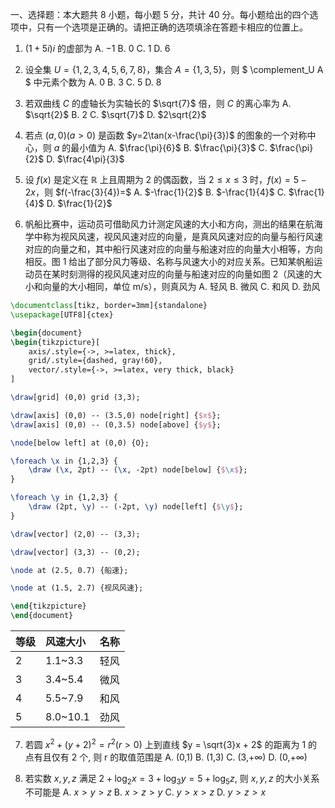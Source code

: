 一、选择题：本大题共 8 小题，每小题 5 分，共计 40 分。每小题给出的四个选项中，只有一个选项是正确的。请把正确的选项填涂在答题卡相应的位置上。

1.  $(1+5i)i$ 的虚部为
    A. $-1$
    B. $0$
    C. $1$
    D. $6$

2.  设全集 $U=\{1,2,3,4,5,6,7,8\}$，集合 $A=\{1,3,5\}$，则 $ \complement_U A $ 中元素个数为
    A. $0$
    B. $3$
    C. $5$
    D. $8$

3.  若双曲线 $C$ 的虚轴长为实轴长的 $\sqrt{7}$ 倍，则 $C$ 的离心率为
    A. $\sqrt{2}$
    B. $2$
    C. $\sqrt{7}$
    D. $2\sqrt{2}$

4.  若点 $(a,0) (a>0)$ 是函数 $y=2\tan(x-\frac{\pi}{3})$ 的图象的一个对称中心，则 $a$ 的最小值为
    A. $\frac{\pi}{6}$
    B. $\frac{\pi}{3}$
    C. $\frac{\pi}{2}$
    D. $\frac{4\pi}{3}$

5.  设 $f(x)$ 是定义在 $\mathbb{R}$ 上且周期为 $2$ 的偶函数，当 $2 \le x \le 3$ 时，$f(x)=5-2x$，则 $f(-\frac{3}{4})=$
    A. $-\frac{1}{2}$
    B. $-\frac{1}{4}$
    C. $\frac{1}{4}$
    D. $\frac{1}{2}$

6.  帆船比赛中，运动员可借助风力计测定风速的大小和方向，测出的结果在航海学中称为视风风速，视风风速对应的向量，是真风风速对应的向量与船行风速对应的向量之和，其中船行风速对应的向量与船速对应的向量大小相等，方向相反。图 1 给出了部分风力等级、名称与风速大小的对应关系。已知某帆船运动员在某时刻测得的视风风速对应的向量与船速对应的向量如图 2（风速的大小和向量的大小相同，单位 m/s），则真风为
    A. 轻风
    B. 微风
    C. 和风
    D. 劲风

```latex
\documentclass[tikz, border=3mm]{standalone}
\usepackage[UTF8]{ctex}

\begin{document}
\begin{tikzpicture}[
    axis/.style={->, >=latex, thick},
    grid/.style={dashed, gray!60},
    vector/.style={->, >=latex, very thick, black}
]

\draw[grid] (0,0) grid (3,3);

\draw[axis] (0,0) -- (3.5,0) node[right] {$x$};
\draw[axis] (0,0) -- (0,3.5) node[above] {$y$};

\node[below left] at (0,0) {O};

\foreach \x in {1,2,3} {
    \draw (\x, 2pt) -- (\x, -2pt) node[below] {$\x$};
}

\foreach \y in {1,2,3} {
    \draw (2pt, \y) -- (-2pt, \y) node[left] {$\y$};
}

\draw[vector] (2,0) -- (3,3);

\draw[vector] (3,3) -- (0,2);

\node at (2.5, 0.7) {船速};

\node at (1.5, 2.7) {视风风速};

\end{tikzpicture}
\end{document}
```

| 等级 | 风速大小 | 名称 |
| :--- | :--- | :--- |
| 2 | 1.1~3.3 | 轻风 |
| 3 | 3.4~5.4 | 微风 |
| 4 | 5.5~7.9 | 和风 |
| 5 | 8.0~10.1 | 劲风 |


7. 若圆 $x^2 + (y+2)^2 = r^2 (r>0)$ 上到直线 $y = \sqrt{3}x + 2$ 的距离为 $1$ 的点有且仅有 2 个, 则 r 的取值范围是
   A. (0,1)
   B. (1,3)
   C. (3,+∞)
   D. (0,+∞)

8. 若实数 $x, y, z$ 满足 $2+\log_2 x = 3+\log_3 y = 5+\log_5 z$, 则 $x, y, z$ 的大小关系不可能是
   A. $x>y>z$
   B. $x>z>y$
   C. $y>x>z$
   D. $y>z>x$